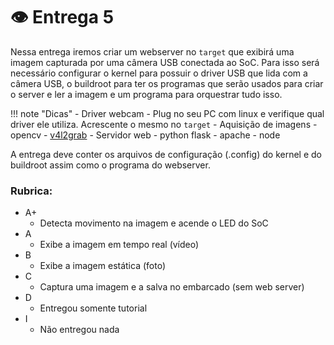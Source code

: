 # 👁 Entrega 5

Nessa entrega iremos criar um webserver no `target` que exibirá uma imagem 
capturada por uma câmera USB conectada ao SoC. Para isso será necessário 
configurar o kernel para possuir o driver USB que lida com a câmera USB,
o buildroot para ter os programas que serão usados para criar o server e 
ler a imagem e um programa para orquestrar tudo isso.

!!! note "Dicas"
    - Driver webcam
        - Plug no seu PC com linux e verifique qual driver ele utiliza. 
        Acrescente o mesmo no `target`
    - Aquisição de imagens
        - opencv
        - [v4l2grab](https://github.com/twam/v4l2grab)
    - Servidor web
        - python flask 
        - apache
        - node
        
A entrega deve conter os arquivos de configuração (.config) do kernel e do
buildroot assim como o programa do webserver.

### Rubrica:

- A+
    - Detecta movimento na imagem e acende o LED do SoC
- A
    - Exibe a imagem em tempo real (vídeo)
- B
    - Exibe a imagem estática (foto)
- C
    - Captura uma imagem e a salva no embarcado (sem web server)
- D 
    - Entregou somente tutorial
- I
    - Não entregou nada

